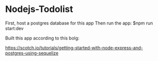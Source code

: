 # Nodejs-Todolist
First, host a postgres database for this app
Then run the app: $npm run start:dev

Built this app according to this bolg:

https://scotch.io/tutorials/getting-started-with-node-express-and-postgres-using-sequelize
